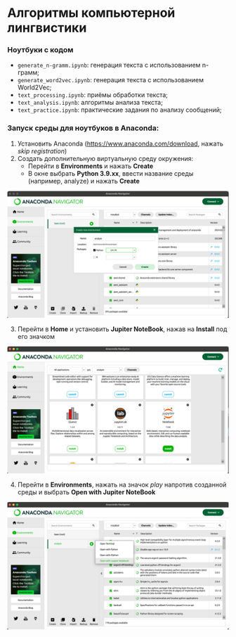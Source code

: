 # Алгоритмы компьютерной лингвистики

### Ноутбуки с кодом

- ```generate_n-gramm.ipynb```: генерация текста с использованием n-грамм;
- ```generate_word2vec.ipynb```: генерация текста с использованием World2Vec;
- ```text_processing.ipynb```: приёмы обработки текста;
- ```text_analysis.ipynb```: алгоритмы анализа текста;
- ```text_practice.ipynb```: практические задания по анализу сообщений;

### Запуск среды для ноутбуков в Anaconda:
 
1. Установить Anaconda (https://www.anaconda.com/download, нажать *skip registration*)
2. Создать дополнительную виртуальную среду окружения:
    - Перейти в **Environments** и нажать **Create**
    - В окне выбрать **Python 3.9.xx**, ввести название среды (например, analyze) и нажать **Create**

![Изображение](static/create_venv.png "Установка виртуальной среды")

3. Перейти в **Home** и установить **Jupiter NoteBook**, нажав на **Install** под его значком

![Изображение](static/create_jupyter.png "Установка Jupiter NoteBook")

4. Перейти в **Environments**, нажать на значок *play* напротив созданной среды и выбрать **Open with Jupiter NoteBook**

![Изображение](static/run_jupyter.png "Запуск Jupiter NoteBook")